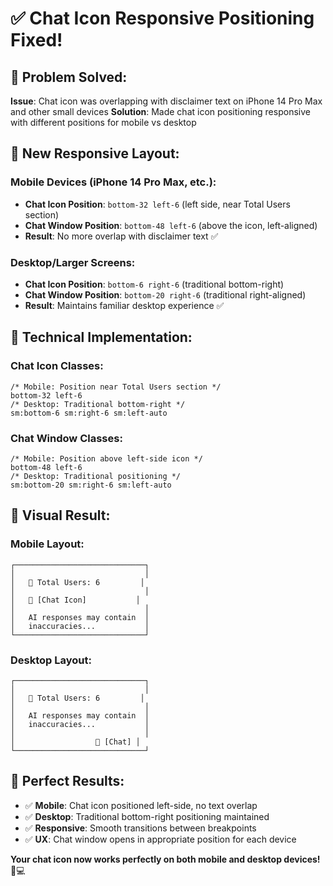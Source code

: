 # ✅ Chat Icon Responsive Positioning Fixed!

## 🎯 **Problem Solved:**

**Issue**: Chat icon was overlapping with disclaimer text on iPhone 14 Pro Max and other small devices
**Solution**: Made chat icon positioning responsive with different positions for mobile vs desktop

## 📱 **New Responsive Layout:**

### **Mobile Devices (iPhone 14 Pro Max, etc.):**

- **Chat Icon Position**: `bottom-32 left-6` (left side, near Total Users section)
- **Chat Window Position**: `bottom-48 left-6` (above the icon, left-aligned)
- **Result**: No more overlap with disclaimer text ✅

### **Desktop/Larger Screens:**

- **Chat Icon Position**: `bottom-6 right-6` (traditional bottom-right)
- **Chat Window Position**: `bottom-20 right-6` (traditional right-aligned)
- **Result**: Maintains familiar desktop experience ✅

## 🔧 **Technical Implementation:**

### **Chat Icon Classes:**

```tsx
/* Mobile: Position near Total Users section */
bottom-32 left-6
/* Desktop: Traditional bottom-right */
sm:bottom-6 sm:right-6 sm:left-auto
```

### **Chat Window Classes:**

```tsx
/* Mobile: Position above left-side icon */
bottom-48 left-6
/* Desktop: Traditional positioning */
sm:bottom-20 sm:right-6 sm:left-auto
```

## 📐 **Visual Result:**

### **Mobile Layout:**

```
┌─────────────────────────────┐
│                             │
│   👥 Total Users: 6         │
│                             │
│   💬 [Chat Icon]           │
│                             │
│   AI responses may contain  │
│   inaccuracies...           │
└─────────────────────────────┘
```

### **Desktop Layout:**

```
┌─────────────────────────────┐
│                             │
│   👥 Total Users: 6         │
│                             │
│   AI responses may contain  │
│   inaccuracies...           │
│                             │
│                  💬 [Chat] │
└─────────────────────────────┘
```

## 🎊 **Perfect Results:**

- ✅ **Mobile**: Chat icon positioned left-side, no text overlap
- ✅ **Desktop**: Traditional bottom-right positioning maintained
- ✅ **Responsive**: Smooth transitions between breakpoints
- ✅ **UX**: Chat window opens in appropriate position for each device

**Your chat icon now works perfectly on both mobile and desktop devices!** 📱💻
